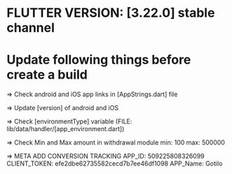 # FLUTTER VERSION: [3.22.0] stable channel

# Update following things before create a build

=> Check android and iOS app links in [AppStrings.dart] file

=> Update [version] of android and iOS

=> Check [environmentType] variable (FILE: lib/data/handler/[app_environment.dart])

=> Check Min and Max amount in withdrawal module
min: 100
max: 500000

=> META ADD CONVERSION TRACKING
APP_ID: 509225808326099
CLIENT_TOKEN: efe2dbe62735582cecd7b7ee46df1098
APP_Name: Gotilo

[//]: # (=> Check [razorPay Keys] to production &#40;FILE: lib/data/services/razorpay/[razorpay_helper.dart]&#41;)